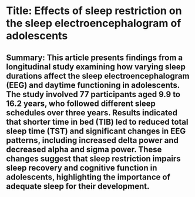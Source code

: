 # Title: Effects of sleep restriction on the sleep electroencephalogram of adolescents

## Summary: This article presents findings from a longitudinal study examining how varying sleep durations affect the sleep electroencephalogram (EEG) and daytime functioning in adolescents. The study involved 77 participants aged 9.9 to 16.2 years, who followed different sleep schedules over three years. Results indicated that shorter time in bed (TIB) led to reduced total sleep time (TST) and significant changes in EEG patterns, including increased delta power and decreased alpha and sigma power. These changes suggest that sleep restriction impairs sleep recovery and cognitive function in adolescents, highlighting the importance of adequate sleep for their development.